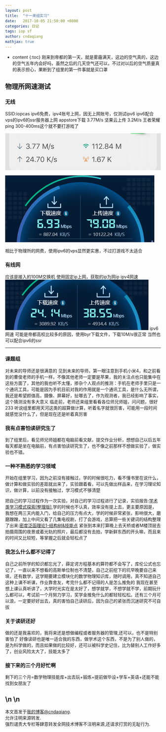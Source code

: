 ```yaml
---
layout: post
title:  "十一来组实习"
date:   2017-10-05 21:50:00 +0800
categories: 日记
tags: iop sf
author: cndaqiang
mathjax: true
---
```

* content
{:toc}
刚来到帝都的第一天，就是雾霾满天，这边的空气真的，这边的空气五年内会好吗，虽然之后的几天空气还可以，不过对以后的空气质量真的表示担心，果断到了组里的第一件事就是买口罩




## 物理所网速测试
### 无线
SSID:iopcas
ipv6免费，ipv4账号上网，因无上网账号，仅测试ipv6
ipv6配合vps的ipv6的ssr服务器上网
appstore下载 3.77M/s
坚果云上传 3.2M/s
王者荣耀ping 300-400ms这个就不要打游戏了

![手机ipv6 ssr，AppStore下载](/uploads/2017/10/086a959fe63b2eab107cdd963b788f01.png)


![PC ipv6 ssr 网速测试](/uploads/2017/10/13dc3bcdd18a7141d4e0983214432568.png)

相比于物理所的网费，使用ipv6的vps显然更实惠，不过打游戏不太适合
### 有线网
应该是接入的100M交换机
使用固定ip上网，获取的ip为网ip
ipv4网速
![](/uploads/2017/10/ee51bc303ae3f75f8f1d1b9b611bb43c.png)
ipv6网速
可能是帝都高校比较多的原因，使用byr下载文件，下载10M/s很正常
当然也可以配合ipv6的ssr

---
### 课题组
对未来的导师还是很满意的
见到未来的导师，第一眼注意到手机小米4，和之前看到的曹俊老师的手机一样，不像其他老师一定要是苹果，我的关注点也只能集中在这些方面了，其他的我也听不太懂，掺杂个人观点的推测：手机在老师手里只是一个通讯工具，可能是因为手机目前对我的作用就是一个通讯工具，是什么无所谓，我还是希望颜值高，摄像、屏幕好，扯哪去了，作为观测者，我已经影响了事实，这个猜测没有多大意义
临走前，老师还来组里看看各位师兄师姐，问问题，很好233
听说组里都用天河这类的超算做计算，听着名字就很厉害，可能用一段时间就感觉没什么了，但是现在还是听着真厉害

### 我有点害怕读研究生了
到了组里后，看见师兄师姐都在电脑前看文献，提交作业分析，想想自己以后五年每天都是坐在电脑前，有点害怕读研究生了，也不像之前那样不想做实验了，做实验也不错。
### 一种不熟悉的学习领域
开始在组里学习，因为之前没有接触过，学的时候很吃力，看不懂书里在说什么，做计算和做实验的差距就出来了，实验跟着看，可以先做出样品来，在学习理论知识，做计算，以前没有接触过，学习模式不够清楚

把自己的学习过程作为一次实验，对自己的学习过程进行了记录，实验报告:[学术类学习模式探索[整理版]](/2017/10/04/sci/),学的时候也不认真，效率没有提上去，更主要原因是，我想在两三天内能入门，给自己的压力有点大，学的时候非常紧张，影响很大，磨磨蹭蹭，加上中间又看了几集电视剧，打了会游戏，总算把一些关键词的结构整理了出来:[密度泛函理论1-结构树&技能点](/2017/10/02/dft/)
紧张到本来打算晚上去天桥或者M楼顶层去拍摄周围的夜景或着光轨的照片，最后都没有去拍，学新鲜东西的开头嘛，而且来的时间又比较短，等掌握之后就会轻松点了
### 我怎么什么都不记得了
自己之前所学的知识都忘光了，薛定谔方程基本的算符都不会写了，库伦公式也忘记了，一直以来不想看的高斯单位制也不清楚，自己之前挖下的坑早晚要自己来填，还有数学，这学期要建立模块化的数学物理知识库，随时调用，真不知道自己这种上课不听课，作业靠舍友，考完什么都不记得的人是怎么推免的
我现在甚至想上课认真听讲了，大学时光实在是太好了，想学就学，不想学就不学，前期玩什么都可以，考试前一个月努力学习，奖学金推免什么的都轻轻松松。还有三个月可以浪，一定要好好出去，真的害怕自己读研后，因为自己的紧张而沉迷研究不可自拔
### 关于读研还好
做的还是我喜欢的，我将来还是想做编程或者服务器的管理,还可以，也不是特别害怕了
好像读研也是唯一适合我的东西，做学术这个东西，不是为了别人做的，是为科学做的，而且如果做的比较好，还可以被科学史记住，比为替别人工作好多了，创业风险太大了，技能太多了
### 接下来的三个月好忙啊
剩下的三个月=数学物理技能库+出去玩+锻炼+提前做毕设+学车+英语+还能不能找到女朋友了



\n
\n
------
本文首发于[我的博客@cndaqiang](https://cndaqiang.github.io/).<br>
允许注明来源转发.<br>
强烈谴责大专栏等肆意转发全网技术博客不注明来源,还请求打赏的无耻行为.
